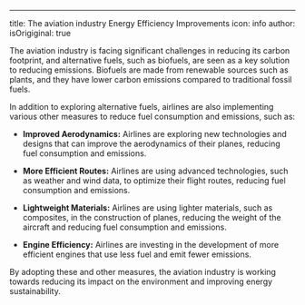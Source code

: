 ---
title: The aviation industry Energy Efficiency Improvements
icon: info
author: 
isOrigiginal: true


The aviation industry is facing significant challenges in reducing its carbon footprint, and alternative fuels, such as biofuels, are seen as a key solution to reducing emissions. Biofuels are made from renewable sources such as plants, and they have lower carbon emissions compared to traditional fossil fuels.

In addition to exploring alternative fuels, airlines are also implementing various other measures to reduce fuel consumption and emissions, such as:

- <b>Improved Aerodynamics:</b> Airlines are exploring new technologies and designs that can improve the aerodynamics of their planes, reducing fuel consumption and emissions.

- <b>More Efficient Routes:</b> Airlines are using advanced technologies, such as weather and wind data, to optimize their flight routes, reducing fuel consumption and emissions.

- <b>Lightweight Materials:</b> Airlines are using lighter materials, such as composites, in the construction of planes, reducing the weight of the aircraft and reducing fuel consumption and emissions.

- <b>Engine Efficiency:</b> Airlines are investing in the development of more efficient engines that use less fuel and emit fewer emissions.

By adopting these and other measures, the aviation industry is working towards reducing its impact on the environment and improving energy sustainability.
